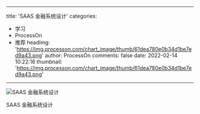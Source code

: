 
---
title: 'SAAS 金融系统设计'
categories: 
 - 学习
 - ProcessOn
 - 推荐
headimg: 'https://img.processon.com/chart_image/thumb/61dea780e0b34d1be7ed9a43.png'
author: ProcessOn
comments: false
date: 2022-02-14 10:22:16
thumbnail: 'https://img.processon.com/chart_image/thumb/61dea780e0b34d1be7ed9a43.png'
---

<div>   
<img class="thumb" alt="SAAS 金融系统设计" src="https://img.processon.com/chart_image/thumb/61dea780e0b34d1be7ed9a43.png" referrerpolicy="no-referrer">
<p>SAAS 金融系统设计</p>  
</div>
            